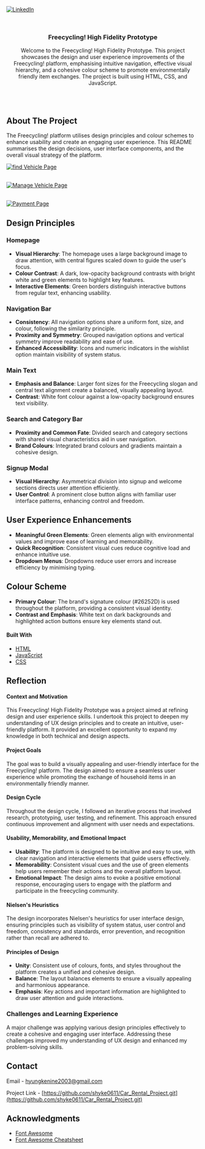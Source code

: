 <!-- Improved compatibility of back to top link: See: https://github.com/othneildrew/Best-README-Template/pull/73 -->
<a name="readme-top"></a>

<!-- PROJECT SHIELDS -->
[![LinkedIn][linkedin-shield]][linkedin-url]

<!-- PROJECT LOGO -->
<br />
<div align="center">

  <h3 align="center">Freecycling! High Fidelity Prototype</h3>

  <p align="center">
    Welcome to the Freecycling! High Fidelity Prototype. This project showcases the design and user experience improvements of the Freecycling! platform, emphasising intuitive navigation, effective visual 
    hierarchy, and a cohesive colour scheme to promote environmentally friendly item exchanges. The project is built using HTML, CSS, and JavaScript.
  </p>
</div>

<br><br>

<!-- ABOUT THE PROJECT -->
## About The Project

The Freecycling! platform utilises design principles and colour schemes to enhance usability and create an engaging user experience. This README summarises the design decisions, user interface components, and the overall visual strategy of the platform.


[![find Vehicle Page][findVehicles]](project_images/findVehicles.png)
<br><br>

[![Manage Vehicle Page][manageVehicles]](project_images/manageVehicles.png)
<br><br>

[![Payment Page][payment]](project_images/payment.png)

## Design Principles

### Homepage
- **Visual Hierarchy**: The homepage uses a large background image to draw attention, with central figures scaled down to guide the user's focus.
- **Colour Contrast**: A dark, low-opacity background contrasts with bright white and green elements to highlight key features.
- **Interactive Elements**: Green borders distinguish interactive buttons from regular text, enhancing usability.

### Navigation Bar
- **Consistency**: All navigation options share a uniform font, size, and colour, following the similarity principle.
- **Proximity and Symmetry**: Grouped navigation options and vertical symmetry improve readability and ease of use.
- **Enhanced Accessibility**: Icons and numeric indicators in the wishlist option maintain visibility of system status.

### Main Text
- **Emphasis and Balance**: Larger font sizes for the Freecycling slogan and central text alignment create a balanced, visually appealing layout.
- **Contrast**: White font colour against a low-opacity background ensures text visibility.

### Search and Category Bar
- **Proximity and Common Fate**: Divided search and category sections with shared visual characteristics aid in user navigation.
- **Brand Colours**: Integrated brand colours and gradients maintain a cohesive design.

### Signup Modal
- **Visual Hierarchy**: Asymmetrical division into signup and welcome sections directs user attention efficiently.
- **User Control**: A prominent close button aligns with familiar user interface patterns, enhancing control and freedom.

## User Experience Enhancements
- **Meaningful Green Elements**: Green elements align with environmental values and improve ease of learning and memorability.
- **Quick Recognition**: Consistent visual cues reduce cognitive load and enhance intuitive use.
- **Dropdown Menus**: Dropdowns reduce user errors and increase efficiency by minimising typing.

## Colour Scheme
- **Primary Colour**: The brand's signature colour (#26252D) is used throughout the platform, providing a consistent visual identity.
- **Contrast and Emphasis**: White text on dark backgrounds and highlighted action buttons ensure key elements stand out.


#### Built With

* [HTML](https://www.java.com/)
* [JavaScript](https://openjfx.io/)
* [CSS](https://www.mysql.com/)


<!-- REFLECTION -->
## Reflection

#### Context and Motivation
This Freecycling! High Fidelity Prototype was a project aimed at refining design and user experience skills. I undertook this project to deepen my understanding of UX design principles and to create an intuitive, user-friendly platform. It provided an excellent opportunity to expand my knowledge in both technical and design aspects.

#### Project Goals
The goal was to build a visually appealing and user-friendly interface for the Freecycling! platform. The design aimed to ensure a seamless user experience while promoting the exchange of household items in an environmentally friendly manner.

#### Design Cycle
Throughout the design cycle, I followed an iterative process that involved research, prototyping, user testing, and refinement. This approach ensured continuous improvement and alignment with user needs and expectations.

#### Usability, Memorability, and Emotional Impact
- **Usability**: The platform is designed to be intuitive and easy to use, with clear navigation and interactive elements that guide users effectively.
- **Memorability**: Consistent visual cues and the use of green elements help users remember their actions and the overall platform layout.
- **Emotional Impact**: The design aims to evoke a positive emotional response, encouraging users to engage with the platform and participate in the freecycling community.

#### Nielsen's Heuristics
The design incorporates Nielsen's heuristics for user interface design, ensuring principles such as visibility of system status, user control and freedom, consistency and standards, error prevention, and recognition rather than recall are adhered to.

#### Principles of Design
- **Unity**: Consistent use of colours, fonts, and styles throughout the platform creates a unified and cohesive design.
- **Balance**: The layout balances elements to ensure a visually appealing and harmonious appearance.
- **Emphasis**: Key actions and important information are highlighted to draw user attention and guide interactions.

### Challenges and Learning Experience
A major challenge was applying various design principles effectively to create a cohesive and engaging user interface. Addressing these challenges improved my understanding of UX design and enhanced my problem-solving skills.

<!-- CONTACT -->
## Contact

Email - hyungkenine2003@gmail.com

Project Link - [https://github.com/shyke0611/Car_Rental_Project.git](https://github.com/shyke0611/Car_Rental_Project.git)

<!-- ACKNOWLEDGMENTS -->
## Acknowledgments

* [Font Awesome](https://fontawesome.com)
* [Font Awesome Cheatsheet](https://fontawesome.com/v4/cheatsheet/)

<!-- MARKDOWN LINKS & IMAGES -->
[contributors-shield]: https://img.shields.io/github/contributors/github_username/repo_name.svg?style=for-the-badge
[contributors-url]: https://github.com/github_username/repo_name/graphs/contributors
[forks-shield]: https://img.shields.io/github/forks/github_username/repo_name.svg?style=for-the-badge
[forks-url]: https://github.com/github_username/repo_name/network/members
[stars-shield]: https://img.shields.io/github/stars/github_username/repo_name.svg?style=for-the-badge
[stars-url]: https://github.com/github_username/repo_name/stargazers
[issues-shield]: https://img.shields.io/github/issues/github_username/repo_name.svg?style=for-the-badge
[issues-url]: https://github.com/github_username/repo_name/issues
[license-shield]: https://img.shields.io/github/license/github_username/repo_name.svg?style=for-the-badge
[license-url]: https://github.com/github_username/repo_name/blob/master/LICENSE.txt
[linkedin-shield]: https://img.shields.io/badge/-LinkedIn-black.svg?style=for-the-badge&logo=linkedin&colorB=555
[linkedin-url]: https://www.linkedin.com/in/andrew-hk-shin
[findVehicles]: project_images/findVehicles.png
[manageVehicles]: project_images/manageVehicles.png
[payment]: project_images/payment.png
[ERD]: project_images/ERD.png
